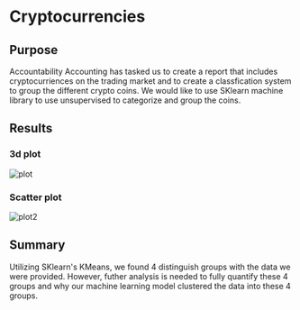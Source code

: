 # Cryptocurrencies

## Purpose
Accountability Accounting has tasked us to create a report that includes cryptocurriences on the trading market and to create a classfication system to group the different crypto coins. We would like to use SKlearn machine library to use unsupervised to categorize and group the coins.

## Results

### 3d plot
![plot]()

### Scatter plot
![plot2]()

## Summary

Utilizing SKlearn's KMeans, we found 4 distinguish groups with the data we were provided. However, futher analysis is needed to fully quantify these 4 groups and why our machine learning model clustered the data into these 4 groups.
